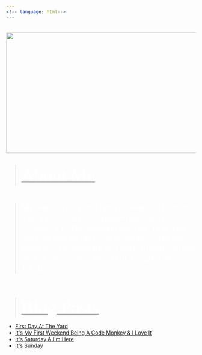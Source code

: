 ```yaml
---
<!-- language: html-->
---
```

<br>
<center><a href="http://www.twitter.com/allyhinton"><img src="https://xx-nova-xx_github_io-c9-xxnovaxx.c9.io//images/NovaBlogHeaderImageCustomized.jpg" width="1200" height="321"></a></center>
<body background="http://xx-nova-xx_github_io-c9-xxnovaxx.c9.io/images/black-gradient-background.jpg">
</body>

<br>

<blockquote><u><font size ="14" color="white" face="Graphite STD">About Me</font></u></blockquote>

<br>

<blockquote><font size="5" color="white" face="Graphite STD">My name is Ally and I'm a student at The Iron Yard's first front end engineering class in Orlando, FL. The program goes for 12 weeks and will beat us into web developers. I'm one week into the program and have already learned tons of information about Git, Cloud 9, & Jekyll.</font></blockquote>
<br>
<br>
<blockquote><u><font size="14" color="white" face="Graphite STD">Blog Posts</font></blockquote>


 - [First Day At The Yard](/2014/09/22/FirstDayAtTheYard.html)
 - [It's My First Weekend Being A Code Monkey & I Love It](/2014/09/27/FifthDayAtTheYard.html)
 - [It's Saturday & I'm Here](/2014/09/28/SixthDayAtTheYard.html)
 - [It's Sunday]()
 
 
